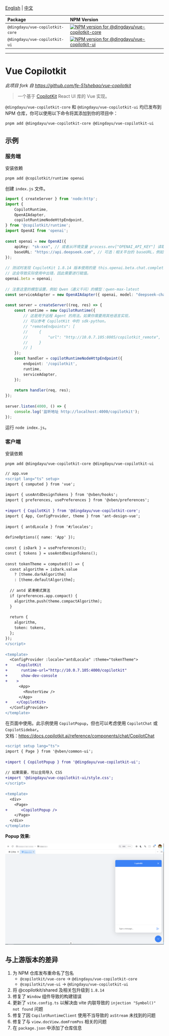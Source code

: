 [English](./README.md) | [中文](./README.zh.md)

| Package                                 | NPM Version                                                                                                                               |
| :-------------------------------------- | :---------------------------------------------------------------------------------------------------------------------------------------- |
| `@dingdayu/vue-copilotkit-core`         | [![NPM version for @dingdayu/vue-copilotkit-core](https://img.shields.io/npm/v/@dingdayu/vue-copilotkit-core)](https://www.npmjs.com/package/@dingdayu/vue-copilotkit-core) |
| `@dingdayu/vue-copilotkit-ui`           | [![NPM version for @dingdayu/vue-copilotkit-ui](https://img.shields.io/npm/v/@dingdayu/vue-copilotkit-ui)](https://www.npmjs.com/package/@dingdayu/vue-copilotkit-ui)     |

---
# Vue Copilotkit

*此项目 fork 自 https://github.com/fe-51shebao/vue-copilotkit*

> 一个基于 <a href="https://github.com/CopilotKit/CopilotKit" target="_blank">CopilotKit</a> React UI 库的 Vue 实现。

`@dingdayu/vue-copilotkit-core` 和 `@dingdayu/vue-copilotkit-ui` 均已发布到 NPM 仓库，你可以使用以下命令将其添加到你的项目中：

```bash
pnpm add @dingdayu/vue-copilotkit-core @dingdayu/vue-copilotkit-ui
```

## 示例

### 服务端

安装依赖

```bash
pnpm add @copilotkit/runtime openai
```

创建 `index.js` 文件。

```ts
import { createServer } from 'node:http';
import {
    CopilotRuntime,
    OpenAIAdapter,
    copilotRuntimeNodeHttpEndpoint,
} from '@copilotkit/runtime';
import OpenAI from 'openai';

const openai = new OpenAI({
    apiKey: "sk-xxx", // 或者从环境变量 process.env["OPENAI_API_KEY"] 读取 API 密钥
    baseURL: "https://api.deepseek.com", // 可选：相关平台的 baseURL，例如阿里云百炼：https://dashscope.aliyuncs.com/compatible-mode/v1
});

// 测试时发现 CopilotKit 1.8.14 版本使用的是 this.openai.beta.chat.completions.stream
// 这会导致实际使用中出错，因此需要进行赋值。
openai.beta = openai;

// 注意这里的模型设置，例如 Qwen（通义千问）的模型：qwen-max-latest
const serviceAdapter = new OpenAIAdapter({ openai, model: "deepseek-chat", keepSystemRole: true, });

const server = createServer((req, res) => {
    const runtime = new CopilotRuntime({
        // 这是用于远程 Agent 的用法。如果你需要用其他语言实现，
        // 可以参考 CopilotKit 中的 sdk-python。
        // "remoteEndpoints": [
        //     {
        //         "url": "http://10.0.7.105:8005/copilotkit_remote",
        //     }
        // ]
    });
    const handler = copilotRuntimeNodeHttpEndpoint({
        endpoint: '/copilotkit',
        runtime,
        serviceAdapter,
    });

    return handler(req, res);
});

server.listen(4000, () => {
    console.log('监听地址 http://localhost:4000/copilotkit');
});
```

运行 `node index.js`。

### 客户端

安装依赖

```bash
pnpm add @dingdayu/vue-copilotkit-core @dingdayu/vue-copilotkit-ui
```

```diff
// app.vue
<script lang="ts" setup>
import { computed } from 'vue';

import { useAntdDesignTokens } from '@vben/hooks';
import { preferences, usePreferences } from '@vben/preferences';

+import { CopilotKit } from '@dingdayu/vue-copilotkit-core';
import { App, ConfigProvider, theme } from 'ant-design-vue';

import { antdLocale } from '#/locales';

defineOptions({ name: 'App' });

const { isDark } = usePreferences();
const { tokens } = useAntdDesignTokens();

const tokenTheme = computed(() => {
  const algorithm = isDark.value
    ? [theme.darkAlgorithm]
    : [theme.defaultAlgorithm];

  // antd 紧凑模式算法
  if (preferences.app.compact) {
    algorithm.push(theme.compactAlgorithm);
  }

  return {
    algorithm,
    token: tokens,
  };
});
</script>

<template>
  <ConfigProvider :locale="antdLocale" :theme="tokenTheme">
+    <CopilotKit
+      runtime-url="http://10.0.7.105:4000/copilotkit"
+      show-dev-console
+    >
      <App>
        <RouterView />
      </App>
+    </CopilotKit>
  </ConfigProvider>
</template>
```

在页面中使用。此示例使用 `CopilotPopup`，但也可以考虑使用 `CopilotChat` 或 `CopilotSidebar`。  
文档：https://docs.copilotkit.ai/reference/components/chat/CopilotChat

```diff
<script setup lang="ts">
import { Page } from '@vben/common-ui';

+import { CopilotPopup } from '@dingdayu/vue-copilotkit-ui';

// 如果需要，可以全局导入 CSS
+import '@dingdayu/vue-copilotkit-ui/style.css';
</script>

<template>
  <div>
    <Page>
+      <CopilotPopup />
    </Page>
  </div>
</template>
```

**Popup 效果:**

![Copilot Popup](./popup.png) 

## 与上游版本的差异

1.  为 NPM 仓库发布重命名了包名
    *   `@copilotkit/vue-core` → `@dingdayu/vue-copilotkit-core`
    *   `@copilotkit/vue-ui` → `@dingdayu/vue-copilotkit-ui`
2.  将 @copilotkit/shared 及相关包升级到 `1.8.14`
3.  修复了 `Window` 组件导致的构建错误
4.  更新了 `vite.config.ts` 以解决由 vite 内联导致的 `injection "Symbol()" not found` 问题
5.  修复了因 `CopilotRuntimeClient` 使用不当导致的 `asStream` 未找到的问题
6.  修复了与 `view.docView.domFromPos` 相关的问题
7.  在 `package.json` 中添加了仓库信息